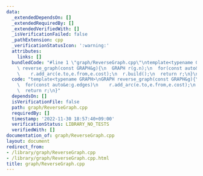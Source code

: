 ```yaml
---
data:
  _extendedDependsOn: []
  _extendedRequiredBy: []
  _extendedVerifiedWith: []
  _isVerificationFailed: false
  _pathExtension: cpp
  _verificationStatusIcon: ':warning:'
  attributes:
    links: []
  bundledCode: "#line 1 \"graph/ReverseGraph.cpp\"\ntemplate<typename GRAPH>\nGRAPH\
    \ reverse_graph(const GRAPH&g){\n  GRAPH r(g.n);\n  for(const auto&e:g.edges)\n\
    \    r.add_arc(e.to,e.from,e.cost);\n  r.build();\n  return r;\n}\n"
  code: "template<typename GRAPH>\nGRAPH reverse_graph(const GRAPH&g){\n  GRAPH r(g.n);\n\
    \  for(const auto&e:g.edges)\n    r.add_arc(e.to,e.from,e.cost);\n  r.build();\n\
    \  return r;\n}"
  dependsOn: []
  isVerificationFile: false
  path: graph/ReverseGraph.cpp
  requiredBy: []
  timestamp: '2022-11-30 18:57:40+09:00'
  verificationStatus: LIBRARY_NO_TESTS
  verifiedWith: []
documentation_of: graph/ReverseGraph.cpp
layout: document
redirect_from:
- /library/graph/ReverseGraph.cpp
- /library/graph/ReverseGraph.cpp.html
title: graph/ReverseGraph.cpp
---
```

